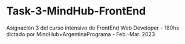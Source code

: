 # Task-3-MindHub-FrontEnd
Asignación 3 del curso intensivo de FrontEnd Web Developer - 180hs dictado por MindHub+ArgentinaPrograma - Feb.-Mar. 2023
